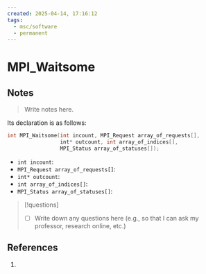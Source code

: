 ```yaml
---
created: 2025-04-14, 17:16:12
tags:
  - msc/software
  - permanent
---
```

# MPI_Waitsome

## Notes

> Write notes here.

Its declaration is as follows:

```c
int MPI_Waitsome(int incount, MPI_Request array_of_requests[],
                 int* outcount, int array_of_indices[],
                 MPI_Status array_of_statuses[]);
```

- `int incount`:
- `MPI_Request array_of_requests[]`:
- `int* outcount`:
- `int array_of_indices[]`:
- `MPI_Status array_of_statuses[]`:

> [!questions]
> - [ ] Write down any questions here (e.g., so that I can ask my professor, research online, etc.)

## References

1. 
